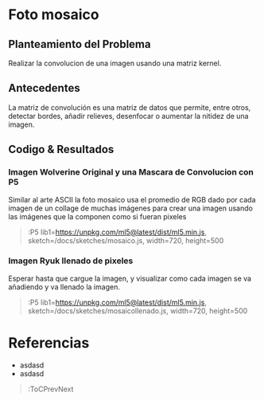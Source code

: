 # Foto mosaico

## Planteamiento del Problema

Realizar la convolucion de una imagen usando una matriz kernel.

## Antecedentes

La matriz de convolución es una matriz de datos que permite, entre otros, detectar bordes, añadir relieves, desenfocar o aumentar la nitidez de una imagen.

## Codigo & Resultados

### Imagen Wolverine Original y una Mascara de Convolucion con P5

Similar al arte ASCII la foto mosaico usa el promedio de RGB dado por cada imagen de un collage de muchas imágenes para crear una imagen usando las imágenes que la componen como si fueran pixeles

> :P5 lib1=https://unpkg.com/ml5@latest/dist/ml5.min.js, sketch=/docs/sketches/mosaico.js, width=720, height=500

### Imagen Ryuk llenado de pixeles

Esperar hasta que cargue la imagen, y visualizar como cada imagen se va añadiendo y va llenado la imagen.

> :P5 lib1=https://unpkg.com/ml5@latest/dist/ml5.min.js, sketch=/docs/sketches/mosaicollenado.js, width=720, height=500

# Referencias

- asdasd
- asdasd

> :ToCPrevNext